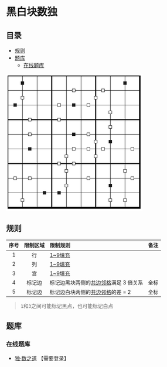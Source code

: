 # 黑白块数独
<!-- START doctoc generated TOC please keep comment here to allow auto update -->
<!-- DON'T EDIT THIS SECTION, INSTEAD RE-RUN doctoc TO UPDATE -->
## 目录

- [规则](#%E8%A7%84%E5%88%99)
- [题库](#%E9%A2%98%E5%BA%93)
  - [在线题库](#%E5%9C%A8%E7%BA%BF%E9%A2%98%E5%BA%93)

<!-- END doctoc generated TOC please keep comment here to allow auto update -->

![题](../../../../../images/sudoku/黑白块数独.png)

## 规则

| 序号 | 限制区域 | 限制规则 | 备注 |
| :---: | :---: | :--- | :---: |
| 1 | 行 | [1~9填充] | |
| 2 | 列 | [1~9填充] | |
| 3 | 宫 | [1~9填充] | |
| 4 | 标记边 | 标记边黑块两侧的[共边邻格]满足 3 倍关系 | 全标 |
| 5 | 标记边 | 标记边白块两侧的[共边邻格]的差 = 2 | 全标 |

> `1`和`3`之间可能标记黑点，也可能标记白点

## 题库

### 在线题库

- [独·数之道](http://www.sudokufans.org.cn/lx/game.index.php?type=hbk) 【需要登录】

[1~9填充]: ../../../../../rules/rules.md#1to9填充
[共边邻格]: ../../../../../rules/rules.md#共边邻格
